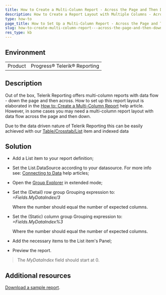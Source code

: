 ```yaml
---
title: How to Create a Multi-Column Report - Across the Page and Then Down
description: How to Create a Report Layout with Multiple Columns - Across the Page and Then Down.
type: how-to
page_title: How to Set Up a Multi-Column Report - Across the Page and Then Down
slug: how-to-create-multi-column-report---across-the-page-and-then-down
res_type: kb
---
```


## Environment
<table>
    <tbody>
	    <tr>
	    	<td>Product</td>
	    	<td>Progress® Telerik® Reporting</td>
	    </tr>
    </tbody>
</table>

## Description
Out of the box, Telerik Reporting offers multi-column reports with data flow - down the page and then across. How to set up this report layout is elaborated in the <a href="../advanced-creating-multi-column-reports" target="_blank">How to: Create a Multi-Column Report</a> help article. However, in some cases you may need a multi-column report layout with data flow across the page and then down.

Due to the data driven nature of Telerik Reporting this can be easily achieved with our <a href="../table-working-with-table-cross-table-list-items" target="_blank">Table/Crosstab/List</a> item and indexed data 
   
## Solution    
 
- Add a List item to your report definition;
- Set the List.DataSource according to your datasource. For more info see: <a href="../designing-reports-connecting-data-to-report" target="_blank">Connecting to Data</a> help articles;
- Open the <a href="../ui-group-explorer" target="_blank">Group Explorer</a> in extended mode;
- Set the (Detail) row group Grouping expression to:  
 *=Fields.MyDataIndex/3*  

    Where the number should equal the number of expected columns.
- Set the (Static) column group Grouping expression to:  
 *=Fields.MyDataIndex%3*  

    Where the number should equal the number of expected columns.
- Add the necessary items to the List item's Panel;
- Preview the report.  
 
> The *MyDataIndex* field should start at 0.
 
 ## Additional resources
[Download a sample report](resources/MultiColumnReport.zip).

